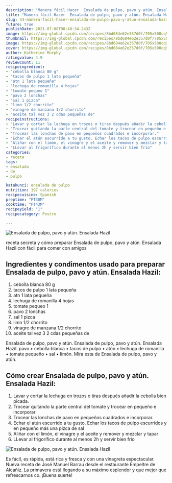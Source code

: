 ```yaml
---
description: "Manera fácil Hacer  Ensalada de pulpo, pavo y atún. Ensalada Hazil"
title: "Manera fácil Hacer  Ensalada de pulpo, pavo y atún. Ensalada Hazil"
slug: 44-manera-facil-hacer-ensalada-de-pulpo-pavo-y-atun-ensalada-hazil
future: true
publishDate: 2021-07-08T08:48:34.243Z
image: https://img-global.cpcdn.com/recipes/8bd684e62e357d0f/705x500cq90/ensalada-de-pulpo-pavo-y-atun-ensalada-hazil-foto-principal.jpg
thumbnail: https://img-global.cpcdn.com/recipes/8bd684e62e357d0f/705x500cq90/ensalada-de-pulpo-pavo-y-atun-ensalada-hazil-foto-principal.jpg
image: https://img-global.cpcdn.com/recipes/8bd684e62e357d0f/705x500cq90/ensalada-de-pulpo-pavo-y-atun-ensalada-hazil-foto-principal.jpg
cover: https://img-global.cpcdn.com/recipes/8bd684e62e357d0f/705x500cq90/ensalada-de-pulpo-pavo-y-atun-ensalada-hazil-foto-principal.jpg
author: Katherine Murphy
ratingvalue: 4.9
reviewcount: 11
recipeingredient:
- "cebolla blanca 80 g"
- "tacos de pulpo 1 lata pequeña"
- "atn 1 lata pequeña"
- "lechuga de romanilla 4 hojas"
- "tomate pequeo 1"
- "pavo 2 lonchas"
- "sal 1 pizca"
- "limn 1/2 chorrito"
- "vinagre de manzana 1/2 chorrito"
- "aceite tal vez 3 2 cdas pequeñas de"
recipeinstructions:
- "Lavar y cortar la lechuga en trozos o tiras después añadir la cebolla bien picada."
- "Trocear quitando la parte central del tomate y trocear en pequeño e incorporar"
- "Trocear las lonchas de pavo en pequeños cuadrados e incorporar."
- "Echar el atún escurrido a tu gusto. Echar los tacos de pulpo escurridos y en pequeño más una pizca de sal"
- "Aliñar con el limón, el vinagre y el aceite y remover y mezclar y tapar"
- "LLevar al frigorífico durante al menos 2h y servir bien frío"
categories:
- receta
tags:
- ensalada
- de
- pulpo

katakunci: ensalada de pulpo 
nutrition: 197 calories
recipecuisine: Spanish
preptime: "PT30M"
cooktime: "PT43M"
recipeyield: "1"
recipecategory: Postre

---
```



![Ensalada de pulpo, pavo y atún. Ensalada Hazil](https://img-global.cpcdn.com/recipes/8bd684e62e357d0f/705x500cq90/ensalada-de-pulpo-pavo-y-atun-ensalada-hazil-foto-principal.jpg)

receta secreta y cómo preparar Ensalada de pulpo, pavo y atún. Ensalada Hazil con fácil para comer con amigos

<!--inarticleads1-->

## Ingredientes y condimentos usado para preparar Ensalada de pulpo, pavo y atún. Ensalada Hazil:

1. cebolla blanca 80 g
1. tacos de pulpo 1 lata pequeña
1. atn 1 lata pequeña
1. lechuga de romanilla 4 hojas
1. tomate pequeo 1
1. pavo 2 lonchas
1. sal 1 pizca
1. limn 1/2 chorrito
1. vinagre de manzana 1/2 chorrito
1. aceite tal vez 3 2 cdas pequeñas de

Ensalada de pulpo, pavo y atún. Ensalada de pulpo, pavo y atún. Ensalada Hazil. pavo • cebolla blanca • tacos de pulpo • atún • lechuga de romanilla • tomate pequeño • sal • limón. Mira esta de Ensalada de pulpo, pavo y atún. 

<!--inarticleads2-->

## Cómo crear Ensalada de pulpo, pavo y atún. Ensalada Hazil:

1. Lavar y cortar la lechuga en trozos o tiras después añadir la cebolla bien picada.
1. Trocear quitando la parte central del tomate y trocear en pequeño e incorporar
1. Trocear las lonchas de pavo en pequeños cuadrados e incorporar.
1. Echar el atún escurrido a tu gusto. Echar los tacos de pulpo escurridos y en pequeño más una pizca de sal
1. Aliñar con el limón, el vinagre y el aceite y remover y mezclar y tapar
1. LLevar al frigorífico durante al menos 2h y servir bien frío
<img src="https://img-global.cpcdn.com/steps/7f892f943a5500e5/160x128cq70/foto-del-paso-6-de-la-receta-ensalada-de-pulpo-pavo-y-atun-ensalada-hazil.jpg" alt="Ensalada de pulpo, pavo y atún. Ensalada Hazil">

Es fácil, es rápida, está rica y fresca y con una vinagreta espectacular. Nueva receta de José Manuel Barrau desde el restaurante Empeltre de Alcañiz. La primavera está llegando a su máximo esplendor y que mejor que refrescarnos co. 
¡Buena suerte!


